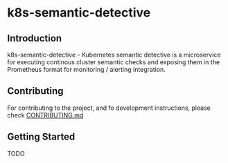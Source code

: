# k8s-semantic-detective

## Introduction

k8s-semantic-detective - Kubernetes semantic detective is a microservice for executing continous cluster semantic checks and exposing them in the Prometheus format for monitoring / alerting integration.

## Contributing

For contributing to the project, and fo development instructions, please check [CONTRIBUTING.md](CONTRIBUTING.md)

## Getting Started

TODO